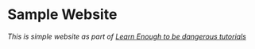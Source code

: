 # Sample Website

*This is simple website as part of [Learn Enough to be dangerous tutorials](https://www.learnenough.com/course/learn_enough_git/getting_started/initializing_the_repo)*
